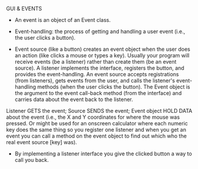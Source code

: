 GUI & EVENTS

- An event is an object of an Event class.

- Event-handling: the process of getting and handling a user event (i.e., the user clicks a button).

- Event source (like a button) creates an event object when the user does an action (like clicks a mouse or types a key). Usually your program will receive events (be a listener) rather than create them (be an event source). A listener implements the interface, registers the button, and provides the event-handling. An event source accepts registrations (from listeners), gets events from the user, and calls the listener's event-handling methods (when the user clicks the button). The Event object is the argument to the event call-back method (from the interface) and carries data about the event back to the listener.

Listener GETS the event; Source SENDS the event; Event object HOLD DATA about the event (i.e., the X and Y coordinates for where the mouse was pressed. Or might be used for an onscreen calculator where each numeric key does the same thing so you register one listener and when you get an event you can call a method on the event object to find out which who the real event source [key] was).

- By implementing a listener interface you give the clicked button a way to call you back.
